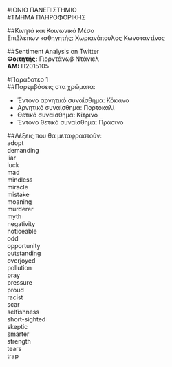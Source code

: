 #ΙΟΝΙΟ ΠΑΝΕΠΙΣΤΗΜΙΟ  
#ΤΜΗΜΑ ΠΛΗΡΟΦΟΡΙΚΗΣ  

##Κινητά και Κοινωνικά Μέσα  
Επιβλέπων καθηγητής: Χωριανόπουλος Κωνσταντίνος

##Sentiment Analysis on Twitter  
**Φοιτητής:** Γιορντάνωβ Ντάνιελ  
**ΑΜ:** Π2015105

#Παραδοτέο 1  
##Παρεμβάσεις στα χρώματα:

- Έντονο αρνητικό συναίσθημα: Κόκκινο  
- Αρνητικό συναίσθημα: Πορτοκαλί  
- Θετικό συναίσθημα: Κίτρινο  
- Έντονο θετικό συναίσθημα: Πράσινο

##Λέξεις που θα μεταφραστούν:  
adopt  
demanding  
liar  
luck  
mad  
mindless  
miracle  
mistake  
moaning  
murderer  
myth  
negativity  
noticeable  
odd  
opportunity  
outstanding  
overjoyed  
pollution  
pray  
pressure  
proud  
racist  
scar  
selfishness  
short-sighted  
skeptic  
smarter  
strength  
tears  
trap  
